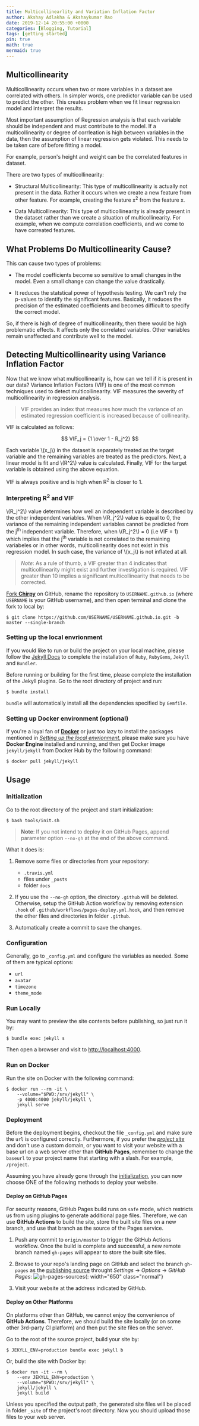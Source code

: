 ```yaml
---
title: Multicollinearlity and Variation Inflation Factor
author: Akshay Adlakha & Akshaykumar Rao
date: 2019-12-14 20:55:00 +0800
categories: [Blogging, Tutorial]
tags: [getting started]
pin: true
math: true
mermaid: true
---
```



## Multicollinearity

Multicollinearity occurs when two or more variables in a dataset are correlated with others. In simpler words, one predictor variable can be used to predict the other. This creates problem when we fit linear regression model and interpret the results. 

Most important assumption of Regression analysis is that each variable should be independent and must contribute to the model. If a multicollinearity or degree of corrleation is high between variables in the data, then the assumption of linear regression gets violated. This needs to be taken care of before fitting a model.

For example, person's height and weight can be the correlated features in dataset.

There are two types of multicollinearity:

- Structural Multicollinearity: This type of multicollinearity is actually not present in the data. Rather it occurs when we create a new feature from other feature. For example, creating the feature x<sup>2</sup> from the feature x. 

- Data Multicollinearity: This type of multicollinearity is already present in the dataset rather than we create a situation of multicollinearity. For example, when we compute correlation coefficients, and we come to have correated features. 

## What Problems Do Multicollinearity Cause?

This can cause two types of problems:

- The model coefficients become so sensitive to small changes in the model. Even a small change can change the value drastically.

- It reduces the statstical power of hypothesis testing. We can't rely the p-values to identify the significant features. Basically, it reduces the precision of the estimated coefficients and becomes difficult to specify the correct model.

So, if there is high of degree of multicollinearity, then there would be high problematic effects. It affects only the correlated variables. Other variables remain unaffected and contribute well to the model.


## Detecting Multicollinearity using Variance Inflation Factor

Now that we know what multicollinearity is, how can we tell if it is present in our data?
Variance Inflation Factors (VIF) is one of the most common techniques used to detect multicollinearity.
VIF measures the severity of multicollinearity in regression analysis.

> VIF provides an index that measures how much the variance of an estimated regression coefficient is increased because of collinearity.

VIF is calculated as follows:

$$ VIF_j  =  {1 \over 1 - R_j^2} $$


Each variable \\(x_j\\) in the dataset is separately treated as the target variable and the remaining variables are treated as the predictors. Next, a linear model is fit 
and \\(R^2\\) value is calculated. Finally, VIF for the target variable is obtained using the above equation.

VIF is always positive and is high when R<sup>2</sup> is closer to 1.  

### Interpreting R<sup>2</sup> and VIF


\\(R_j^2\\) value determines how well an independent variable is described by the other independent variables. 
When \\(R_j^2\\) value is equal to 0, the variance of the remaining independent variables cannot be predicted from the j<sup>th</sup> independent variable. Therefore, when \\(R_j^2\\) = 0 (i.e VIF = 1) which implies that the j<sup>th</sup> variable is not correlated to the remaining variabeles or in other words, multicollinearity does not exist in this regression model. In such case, the variance of \\(x_j\\) is not inflated at all. 


> *Note*: As a rule of thumb, a VIF greater than 4 indicates that multicollinearity might exist and further investigation is required. VIF greater than 10 implies a significant multicollinearity that needs to be corrected.








[Fork **Chirpy**](https://github.com/cotes2020/jekyll-theme-chirpy/fork) on GitHub, rename the repository to `USERNAME.github.io` (where `USERNAME` is your GitHub username), and then open terminal and clone the fork to local by:

```terminal
$ git clone https://github.com/USERNAME/USERNAME.github.io.git -b master --single-branch
```

### Setting up the local envrionment

If you would like to run or build the project on your local machine, please follow the [Jekyll Docs](https://jekyllrb.com/docs/installation/) to complete the installation of `Ruby`, `RubyGems`, `Jekyll` and `Bundler`. 

Before running or building for the first time, please complete the installation of the Jekyll plugins. Go to the root directory of project and run:

```terminal
$ bundle install
```

`bundle` will automatically install all the dependencies specified by `Gemfile`.

### Setting up Docker environment (optional)

If you're a loyal fan of [**Docker**](https://www.docker.com/) or just too lazy to install the packages mentioned in [_Setting up the local envrionment_](#setting-up-the-local-envrionment), please make sure you have **Docker Engine** installed and running, and then get Docker image `jekyll/jekyll` from Docker Hub by the following command:

```console
$ docker pull jekyll/jekyll
```

## Usage

### Initialization

Go to the root directory of the project and start initialization:

```console
$ bash tools/init.sh
```

> **Note**: If you not intend to deploy it on GitHub Pages, append parameter option `--no-gh` at the end of the above command.

What it does is:

1. Remove some files or directories from your repository:

    - `.travis.yml`
    - files under `_posts`
    - folder `docs`

2. If you use the `--no-gh` option, the directory `.github` will be deleted. Otherwise, setup the GitHub Action workflow by removing extension `.hook` of `.github/workflows/pages-deploy.yml.hook`, and then remove the other files and directories in folder `.github`. 

3. Automatically create a commit to save the changes.

### Configuration

Generally, go to `_config.yml` and configure the variables as needed. Some of them are typical options:

- `url`
- `avatar`
- `timezone`
- `theme_mode`

### Run Locally

You may want to preview the site contents before publishing, so just run it by:

```terminal
$ bundle exec jekyll s
```

Then open a browser and visit to <http://localhost:4000>.

### Run on Docker

Run the site on Docker with the following command:

```terminal
$ docker run --rm -it \
    --volume="$PWD:/srv/jekyll" \
    -p 4000:4000 jekyll/jekyll \
    jekyll serve
```


### Deployment

Before the deployment begins, checkout the file `_config.yml` and make sure the `url` is configured correctly. Furthermore, if you prefer the [_project site_](https://help.github.com/en/github/working-with-github-pages/about-github-pages#types-of-github-pages-sites) and don't use a custom domain, or you want to visit your website with a base url on a web server other than **GitHub Pages**, remember to change the `baseurl` to your project name that starting with a slash. For example, `/project`.

Assuming you have already gone through the [initialization](#initialization), you can now choose ONE of the following methods to deploy your website.

#### Deploy on GitHub Pages

For security reasons, GitHub Pages build runs on `safe` mode, which restricts us from using plugins to generate additional page files. Therefore, we can use **GitHub Actions** to build the site, store the built site files on a new branch, and use that branch as the source of the Pages service.

1. Push any commit to `origin/master` to trigger the GitHub Actions workflow. Once the build is complete and successful, a new remote branch named `gh-pages` will appear to store the built site files.

2. Browse to your repo's landing page on GitHub and select the branch `gh-pages` as the [publishing source](https://docs.github.com/en/github/working-with-github-pages/configuring-a-publishing-source-for-your-github-pages-site) throught _Settings_ → _Options_ → _GitHub Pages_:
    ![gh-pages-sources](/assets/img/sample/gh-pages-sources.png){: width="650" class="normal"}

3. Visit your website at the address indicated by GitHub.

#### Deploy on Other Platforms

On platforms other than GitHub, we cannot enjoy the convenience of **GitHub Actions**. Therefore, we should build the site locally (or on some other 3rd-party CI platform) and then put the site files on the server.

Go to the root of the source project, build your site by:

```console
$ JEKYLL_ENV=production bundle exec jekyll b
```

Or, build the site with Docker by:

```terminal
$ docker run -it --rm \
    --env JEKYLL_ENV=production \
    --volume="$PWD:/srv/jekyll" \
    jekyll/jekyll \
    jekyll build
```

Unless you specified the output path, the generated site files will be placed in folder `_site` of the project's root directory. Now you should upload those files to your web server.
